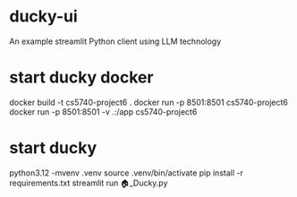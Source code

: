 # ducky-ui
An example streamlit Python client using LLM technology

# start ducky docker
docker build -t cs5740-project6 .
docker run -p 8501:8501 cs5740-project6
docker run -p 8501:8501 -v .:/app cs5740-project6

# start ducky
python3.12 -mvenv .venv
source .venv/bin/activate
pip install -r requirements.txt
streamlit run 🏠_Ducky.py
